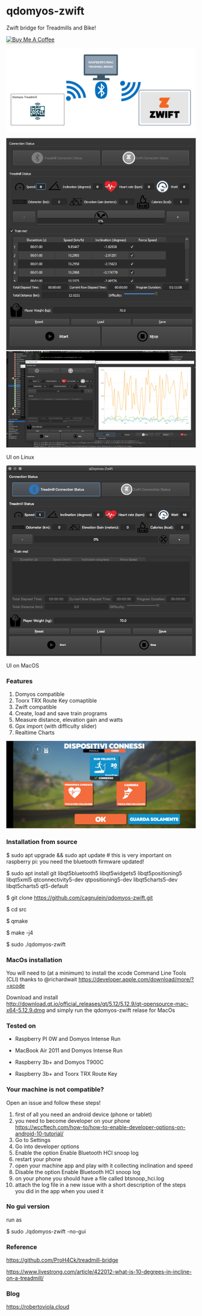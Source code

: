 # qdomyos-zwift
Zwift bridge for Treadmills and Bike!

<a href="https://www.buymeacoffee.com/cagnulein" target="_blank"><img src="https://www.buymeacoffee.com/assets/img/custom_images/orange_img.png" alt="Buy Me A Coffee" style="height: 41px !important;width: 174px !important;box-shadow: 0px 3px 2px 0px rgba(190, 190, 190, 0.5) !important;-webkit-box-shadow: 0px 3px 2px 0px rgba(190, 190, 190, 0.5) !important;" ></a>

![UI](docs/treadmill-bridge-schema.png)

![UI](docs/ui.png)
![UI](docs/realtime-chart.png)

UI on Linux

![UI](docs/ui-mac.png)

UI on MacOS

### Features

1. Domyos compatible
2. Toorx TRX Route Key comaptible
3. Zwift compatible
4. Create, load and save train programs
5. Measure distance, elevation gain and watts
6. Gpx import (with difficulty slider)
7. Realtime Charts

![First Success](docs/first_success.jpg)

### Installation from source

$ sudo apt upgrade && sudo apt update # this is very important on raspberry pi: you need the bluetooth firmware updated!

$ sudo apt install git libqt5bluetooth5 libqt5widgets5 libqt5positioning5 libqt5xml5 qtconnectivity5-dev qtpositioning5-dev libqt5charts5-dev libqt5charts5 qt5-default

$ git clone https://github.com/cagnulein/qdomyos-zwift.git

$ cd src

$ qmake

$ make -j4

$ sudo ./qdomyos-zwift

### MacOs installation

You will need to (at a minimum) to install the xcode Command Line Tools (CLI) thanks to @richardwait
https://developer.apple.com/download/more/?=xcode

Download and install http://download.qt.io/official_releases/qt/5.12/5.12.9/qt-opensource-mac-x64-5.12.9.dmg and simply run the qdomyos-zwift relase for MacOs

### Tested on

- Raspberry PI 0W and Domyos Intense Run

- MacBook Air 2011 and Domyos Intense Run

- Raspberry 3b+ and Domyos T900C

- Raspberry 3b+ and Toorx TRX Route Key


### Your machine is not compatible?

Open an issue and follow these steps!

1. first of all you need an android device (phone or tablet)
2. you need to become developer on your phone https://wccftech.com/how-to/how-to-enable-developer-options-on-android-10-tutorial/
3. Go to Settings
4. Go into developer options
5. Enable the option Enable Bluetooth HCI snoop log
6. restart your phone
7. open your machine app and play with it collecting inclination and speed
8. Disable the option Enable Bluetooth HCI snoop log
9. on your phone you should have a file called btsnoop_hci.log
10. attach the log file in a new issue with a short description of the steps you did in the app when you used it

### No gui version

run as

$ sudo ./qdomyos-zwift -no-gui

### Reference

https://github.com/ProH4Ck/treadmill-bridge

https://www.livestrong.com/article/422012-what-is-10-degrees-in-incline-on-a-treadmill/

### Blog

https://robertoviola.cloud

